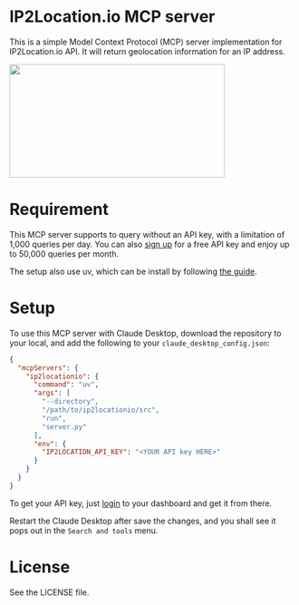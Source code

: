 # IP2Location.io MCP server

This is a simple Model Context Protocol (MCP) server implementation for IP2Location.io API. It will return geolocation information for an IP address.

<a href="https://glama.ai/mcp/servers/@ip2location/mcp-ip2location-io">
  <img width="380" height="200" src="https://glama.ai/mcp/servers/@ip2location/mcp-ip2location-io/badge" />
</a>

# Requirement

This MCP server supports to query without an API key, with a limitation of 1,000 queries per day. You can also [sign up](https://www.ip2location.io/sign-up) for a free API key and enjoy up to 50,000 queries per month.

The setup also use uv, which can be install by following [the guide](https://modelcontextprotocol.io/quickstart/server#set-up-your-environment).

# Setup

To use this MCP server with Claude Desktop, download the repository to your local, and add the following to your `claude_desktop_config.json`:

```json
{
  "mcpServers": {
    "ip2locationio": {
      "command": "uv",
      "args": [
        "--directory",
        "/path/to/ip2locationio/src",
        "run",
        "server.py"
      ],
      "env": {
        "IP2LOCATION_API_KEY": "<YOUR API key HERE>"
      }
    }
  }
}
```

To get your API key, just [login](https://www.ip2location.io/log-in) to your dashboard and get it from there.

Restart the Claude Desktop after save the changes, and you shall see it pops out in the `Search and tools` menu.

# License

See the LICENSE file.